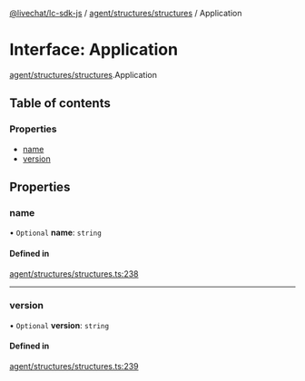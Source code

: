 [@livechat/lc-sdk-js](../README.md) / [agent/structures/structures](../modules/agent_structures_structures.md) / Application

# Interface: Application

[agent/structures/structures](../modules/agent_structures_structures.md).Application

## Table of contents

### Properties

- [name](agent_structures_structures.Application.md#name)
- [version](agent_structures_structures.Application.md#version)

## Properties

### name

• `Optional` **name**: `string`

#### Defined in

[agent/structures/structures.ts:238](https://github.com/livechat/lc-sdk-js/blob/25e113d/src/agent/structures/structures.ts#L238)

___

### version

• `Optional` **version**: `string`

#### Defined in

[agent/structures/structures.ts:239](https://github.com/livechat/lc-sdk-js/blob/25e113d/src/agent/structures/structures.ts#L239)
